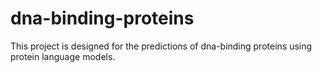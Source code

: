 # dna-binding-proteins
This project is designed for the predictions of dna-binding proteins using protein language models.
